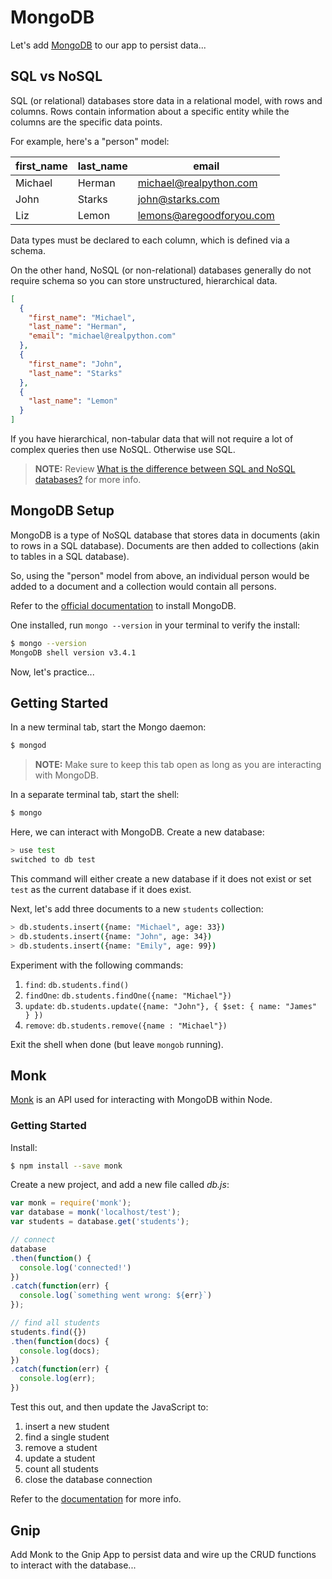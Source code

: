 # MongoDB

Let's add [MongoDB](https://www.mongodb.com/) to our app to persist data...

## SQL vs NoSQL

SQL (or relational) databases store data in a relational model, with rows and columns. Rows contain information about a specific entity while the columns are the specific data points.

For example, here's a "person" model:

| first_name | last_name | email                    |
|------------|-----------|--------------------------|
| Michael    | Herman    | michael@realpython.com   |
| John       | Starks    | john@starks.com          |
| Liz        | Lemon     | lemons@aregoodforyou.com |

Data types must be declared to each column, which is defined via a schema.

On the other hand, NoSQL (or non-relational) databases generally do not require schema so you can store unstructured, hierarchical data.

```JSON
[
  {
    "first_name": "Michael",
    "last_name": "Herman",
    "email": "michael@realpython.com"
  },
  {
    "first_name": "John",
    "last_name": "Starks"
  },
  {
    "last_name": "Lemon"
  }
]
```

If you have hierarchical, non-tabular data that will not require a lot of complex queries then use NoSQL. Otherwise use SQL.

> **NOTE:** Review [What is the difference between SQL and NoSQL databases?](https://www.quora.com/What-is-the-difference-between-SQL-and-NoSQL-databases) for more info.

## MongoDB Setup

MongoDB is a type of NoSQL database that stores data in documents (akin to rows in a SQL database). Documents are then added to collections (akin to tables in a SQL database).

So, using the "person" model from above, an individual person would be added to a document and a collection would contain all persons.

Refer to the [official documentation](https://docs.mongodb.com/manual/administration/install-community/) to install MongoDB.

One installed, run `mongo --version` in your terminal to verify the install:

```sh
$ mongo --version
MongoDB shell version v3.4.1
```

Now, let's practice...

## Getting Started

In a new terminal tab, start the Mongo daemon:

```sh
$ mongod
```

> **NOTE:** Make sure to keep this tab open as long as you are interacting with MongoDB.

In a separate terminal tab, start the shell:

```sh
$ mongo
```

Here, we can interact with MongoDB. Create a new database:

```sh
> use test
switched to db test
```

This command will either create a new database if it does not exist or set `test` as the current database if it does exist.

Next, let's add three documents to a new `students` collection:

```sh
> db.students.insert({name: "Michael", age: 33})
> db.students.insert({name: "John", age: 34})
> db.students.insert({name: "Emily", age: 99})
```

Experiment with the following commands:

1. `find`: `db.students.find()`
1. `findOne`: `db.students.findOne({name: "Michael"})`
1. `update`: `db.students.update({name: "John"}, { $set: { name: "James" } })`
1. `remove`: `db.students.remove({name : "Michael"})`

Exit the shell when done (but leave `mongob` running).

## Monk

[Monk](https://github.com/Automattic/monk) is an API used for interacting with MongoDB within Node.

### Getting Started

Install:

```sh
$ npm install --save monk
```

Create a new project, and add a new file called *db.js*:

```javascript
var monk = require('monk');
var database = monk('localhost/test');
var students = database.get('students');

// connect
database
.then(function() {
  console.log('connected!')
})
.catch(function(err) {
  console.log(`something went wrong: ${err}`)
});

// find all students
students.find({})
.then(function(docs) {
  console.log(docs);
})
.catch(function(err) {
  console.log(err);
})
```

Test this out, and then update the JavaScript to:

1. insert a new student
1. find a single student
1. remove a student
1. update a student
1. count all students
1. close the database connection

Refer to the [documentation](https://automattic.github.io/monk/) for more info.

## Gnip

Add Monk to the Gnip App to persist data and wire up the CRUD functions to interact with the database...
